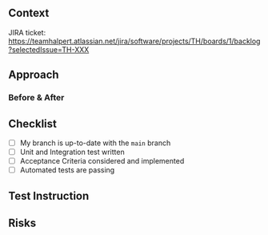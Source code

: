 
<!-- Use GitHub’s “Reviewers” UI to request reviews. -->
<!-- For code-owner approval: Specify a 'full' or 'narrow' review. -->

## Context

<!-- 
Provide context for this PR: the "Why" instead of the "What" or "How".
Consider your audience to be a reviewer from another team.
Link to the support ticket, if applicable.
For JIRA stories, you can use the short syntax [ABC-123] for story 123 on board ABC.
For bug fixes, include steps to reproduce.
-->
JIRA ticket: https://teamhalpert.atlassian.net/jira/software/projects/TH/boards/1/backlog?selectedIssue=TH-XXX

## Approach

<!-- Description of work goes here. Approach details here as well. -->
<!-- You should answer how you solve the problem in detail here. -->

### Before & After

<!-- Changes before & after the PR (Optional) -->

## Checklist

- [ ] My branch is up-to-date with the `main` branch
- [ ] Unit and Integration test written
- [ ] Acceptance Criteria considered and implemented
- [ ] Automated tests are passing

## Test Instruction

<!-- How to perform a test for the changes in this PR (Just the steps to produce the good path) -->

## Risks

<!-- "None" no code changes, this could be writing tests or simple ci/cd & tooling changes -->
<!-- "Low" suggests that complete failure is unlikely to be noticed by any downstream. -->
<!-- "Medium" risk indicates less-than-complete confidence in the correctness of the change. Additional testing should be used to decrease the risk when possible. -->
<!-- "High" risk is appropriate when the change could have far-reaching and hard-to-predict consequences. -->

